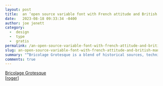 ```yaml
---
layout: post
title:  an ‘open source variable font with French attitude and British mannerisms’
date:   2023-08-18 09:33:34 -0400
author: joe jenett
category:
  -  design
  -  type
  -  gratis
permalink: /an-open-source-variable-font-with-french-attitude-and-british-mannerisms/
slug: an-open-source-variable-font-with-french-attitude-and-british-mannerisms
summary: "“Bricolage Grotesque is a blend of historical sources, technical decisions and personal feelings.”"
comments: true
---
```

<a title="Bricolage Grotesque — Free &amp; Open Source Variable Font" href="https://ateliertriay.github.io/bricolage/">Bricolage Grotesque</a><br>[<a href="https://pinboard.in/u:roger">roger</a>]

<a href="https://brid.gy/publish/mastodon"></a>
